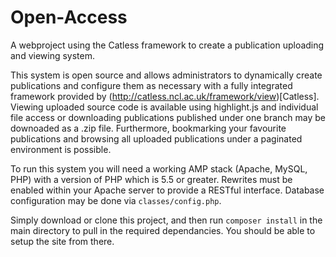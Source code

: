 # Open-Access
A webproject using the Catless framework to create a publication uploading and viewing system.

This system is open source and allows administrators to dynamically create publications and configure them as necessary with a fully integrated framework provided by (http://catless.ncl.ac.uk/framework/view)[Catless]. Viewing uploaded source code is available using highlight.js and individual file access or downloading publications published under one branch may be downoaded as a .zip file. Furthermore, bookmarking your favourite publications and browsing all uploaded publications under a paginated environment is possible. 

To run this system you will need a working AMP stack (Apache, MySQL, PHP) with a version of PHP which is 5.5 or greater. Rewrites must be enabled within your Apache server to provide a RESTful interface. Database configuration may be done via `classes/config.php`. 

Simply download or clone this project, and then run `composer install` in the main directory to pull in the required dependancies. You should be able to setup the site from there.

